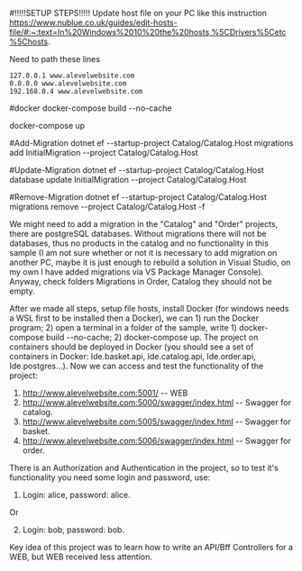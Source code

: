 #!!!!!SETUP STEPS!!!!!
 Update host file on your PC 
   like this instruction https://www.nublue.co.uk/guides/edit-hosts-file/#:~:text=In%20Windows%2010%20the%20hosts,%5CDrivers%5Cetc%5Chosts.
   
Need to path these lines

    127.0.0.1 www.alevelwebsite.com
    0.0.0.0 www.alevelwebsite.com
    192.168.0.4 www.alevelwebsite.com

#docker
docker-compose build --no-cache

docker-compose up

#Add-Migration
dotnet ef --startup-project Catalog/Catalog.Host migrations add InitialMigration --project Catalog/Catalog.Host

#Update-Migration
dotnet ef --startup-project Catalog/Catalog.Host database update InitialMigration --project Catalog/Catalog.Host

#Remove-Migration
dotnet ef --startup-project Catalog/Catalog.Host migrations remove --project Catalog/Catalog.Host -f

We might need to add a migration in the "Catalog" and "Order" projects, there are postgreSQL databases. Without migrations there will not be databases, thus no products in the catalog and
no functionality in this sample (I am not sure whether or not it is necessary to add migration on another PC, maybe it is just enough to rebuild a solution in Visual Studio, on my own I have added migrations via VS Package Manager Console).
Anyway, check folders Migrations in Order, Catalog they should not be empty.

After we made all steps, setup file hosts, install Docker (for windows needs a WSL first to be installed then a Docker), we can 1) run the Docker program; 2) open a terminal in a folder of the sample,
write 1) docker-compose build --no-cache; 2) docker-compose up. The project on containers should be deployed in Docker (you should see a set of containers in Docker: Ide.basket.api, Ide.catalog.api, Ide.order.api, Ide.postgres...).
Now we can access and test the functionality of the project:
1. http://www.alevelwebsite.com:5001/  -- WEB
2. http://www.alevelwebsite.com:5000/swagger/index.html -- Swagger for catalog.
3. http://www.alevelwebsite.com:5005/swagger/index.html -- Swagger for basket.
4. http://www.alevelwebsite.com:5006/swagger/index.html -- Swagger for order.

There is an Authorization and Authentication in the project, so to test it's functionality you need some login and password, use:
1. Login: alice, password: alice.

Or

2. Login: bob, password: bob.

Key idea of this project was to learn how to write an API/Bff Controllers for a WEB, but WEB received less attention.